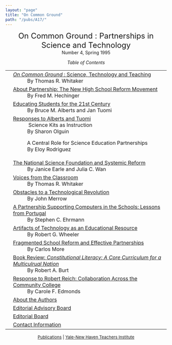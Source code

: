 ```yaml
---
layout: "page"
title: "On Common Ground"
path: "/pubs/A17/"
---
```

<main>
<center><font size="+2">On Common Ground : Partnerships in Science and
Technology
</font><br/>
Number 4, Spring 1995<p>
<i>Table of Contents</i></p></center><p>
<table>
<tbody><tr valign="top"><td align="right">
</td><td><a href="whitaker4.html"><i>On Common Ground</i> : Science, Technology
and Teaching</a><br/>
<font color="white" style="visibility:hidden;">______</font>By Thomas R. Whitaker
</td></tr><tr valign="top"><td align="right">
</td><td><a href="hechinger4.html">About Partnership: The New High School
Reform Movement</a><br/>
<font color="white" style="visibility:hidden;">______</font>By Fred M. Hechinger
</td></tr><tr valign="top"><td align="right">
</td><td><a href="alberts.html">Educating Students for the 21st Century
</a><br/>
<font color="white" style="visibility:hidden;">______</font>By Bruce M. Alberts and Jan Tuomi
</td></tr><tr valign="top"><td align="right">
</td><td><a href="responseat.html"> Responses to Alberts and Tuomi
</a><br/>
<font color="white" style="visibility:hidden;">______</font>
Science Kits as Instruction
<br/>
<font color="white" style="visibility:hidden;">______</font>By Sharon Olguin
<p>
<font color="white" style="visibility:hidden;">______</font>A Central Role for Science Education
Partnerships<br/>
<font color="white" style="visibility:hidden;">______</font>By Eloy Rodriguez
</p></td></tr><tr valign="top"><td align="right">
</td><td><a href="earle.html">The National Science Foundation and Systemic
Reform
</a><br/>
<font color="white" style="visibility:hidden;">______</font>By Janice Earle and Julia C. Wan
</td></tr><tr valign="top"><td align="right">
</td><td><a href="whitaker4-2.html">Voices from the Classroom
</a><br/>
<font color="white" style="visibility:hidden;">______</font>By Thomas R. Whitaker
</td></tr><tr valign="top"><td align="right">
</td><td><a href="merrow.html">Obstacles to a Technological Revolution
</a><br/>
<font color="white" style="visibility:hidden;">______</font>By John Merrow
</td></tr><tr valign="top"><td align="right">
</td><td><a href="ehrmann.html">A Partnership Supporting Computers in the
Schools: Lessons from Portugal
</a><br/>
<font color="white" style="visibility:hidden;">______</font>By  Stephen C. Ehrmann
</td></tr><tr valign="top"><td align="right">
</td><td><a href="wheeler.html">Artifacts of Technology as an Educational
Resource
</a><br/>
<font color="white" style="visibility:hidden;">______</font>By Robert G. Wheeler
</td></tr><tr valign="top"><td align="right">
</td><td><a href="mora.html">Fragmented School Reform and Effective
Partnerships
</a><br/>
<font color="white" style="visibility:hidden;">______</font>By Carlos More
</td></tr><tr valign="top"><td align="right">
</td><td><a href="burt.html">Book Review: <i>Constitutional Literacy: A Core
Curriculum for a Multiculrual Nation</i>
</a><br/>
<font color="white" style="visibility:hidden;">______</font>By Robert A. Burt
</td></tr><tr valign="top"><td align="right">
</td><td><a href="responser.html">Response to Robert Reich: Collaboration
Across the Community College
</a><br/>
<font color="white" style="visibility:hidden;">______</font>By Carole F. Edmonds
</td></tr><tr valign="top"><td align="right">
</td><td><a href="aboutauth4.html">
About the Authors
</a>
</td></tr><tr valign="top"><td align="right">
</td><td><a href="eaboard4.html">
Editorial Advisory Board
</a>
</td></tr><tr valign="top"><td align="right">
</td><td><a href="eboard4.html">
Editorial Board</a>
</td></tr><tr valign="top"><td align="right">
</td><td><a href="contact4.html">
Contact Information</a>
</td></tr></tbody></table>
</p>
<center><font size="-1"><a href="..\">Publications</a> | 
<a href="..\..\">Yale-New Haven Teachers
Institute</a></font></center>
</main>